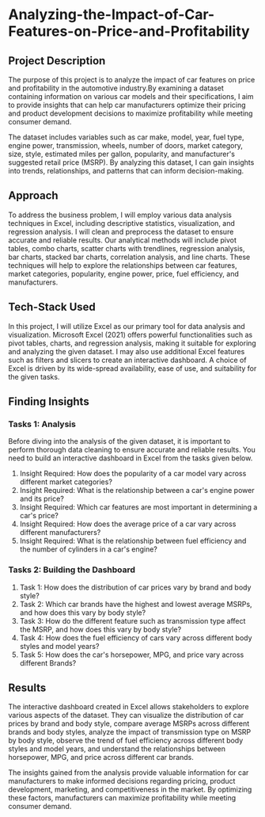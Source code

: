 # Analyzing-the-Impact-of-Car-Features-on-Price-and-Profitability

## Project Description

The purpose of this project is to analyze the impact of car features on price and profitability in the automotive industry.By examining a dataset containing information on various car models and their specifications, I aim to provide insights that can help car manufacturers optimize their pricing and product development decisions to maximize profitability while meeting consumer demand.

The dataset includes variables such as car make, model, year, fuel type, engine power, transmission, wheels, number of doors, market category, size, style, estimated miles per gallon, popularity, and manufacturer's suggested retail price (MSRP). By analyzing this dataset, I can gain insights into trends, relationships, and patterns that can inform decision-making.

## Approach
To address the business problem, I will employ various data analysis techniques in Excel, including descriptive statistics, visualization, and regression analysis. I will clean and preprocess the dataset to ensure accurate and reliable results. Our analytical methods will include pivot tables, combo charts, scatter charts with trendlines, regression analysis, bar charts, stacked bar charts, correlation analysis, and line charts. These techniques will help to explore the relationships between car features, market categories, popularity, engine power, price, fuel efficiency, and manufacturers.

## Tech-Stack Used
In this project, I will utilize Excel as our primary tool for data analysis and visualization. Microsoft Excel (2021) offers powerful functionalities such as pivot tables, charts, and regression analysis, making it suitable for exploring and analyzing the given dataset. I may also use additional Excel features such as filters and slicers to create an interactive dashboard. A choice of Excel is driven by its wide-spread availability, ease of use, and suitability for the given tasks.

## Finding Insights
### Tasks 1: Analysis
Before diving into the analysis of the given dataset, it is important to perform thorough data cleaning to ensure accurate and reliable results. You need to build an interactive dashboard in Excel from the tasks given below.

1. Insight Required: How does the popularity of a car model vary across different market categories?
2. Insight Required: What is the relationship between a car's engine power and its price?
3. Insight Required: Which car features are most important in determining a car's price?
4. Insight Required: How does the average price of a car vary across different manufacturers?
5. Insight Required: What is the relationship between fuel efficiency and the number of cylinders in a car's engine?

### Tasks 2: Building the Dashboard

1. Task 1: How does the distribution of car prices vary by brand and body style?
2. Task 2: Which car brands have the highest and lowest average MSRPs, and how does this vary by body style?
3. Task 3: How do the different feature such as transmission type affect the MSRP, and how does this vary by body style?
4. Task 4: How does the fuel efficiency of cars vary across different body styles and model years?
5. Task 5: How does the car's horsepower, MPG, and price vary across different Brands?

## Results
The interactive dashboard created in Excel allows stakeholders to explore various aspects of the dataset. They can visualize the distribution of car prices by brand and body style, compare average MSRPs across different brands and body styles, analyze the impact of transmission type on MSRP by body style, observe the trend of fuel efficiency across different body styles and model years, and understand the relationships between horsepower, MPG, and price across different car brands. 

The insights gained from the analysis provide valuable information for car manufacturers to make informed decisions regarding pricing, product development, marketing, and competitiveness in the market. By optimizing these factors, manufacturers can maximize profitability while meeting consumer demand.


